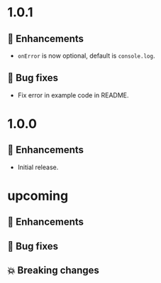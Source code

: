 # 1.0.1

## :tada: Enhancements

- `onError` is now optional, default is `console.log`.

## :bug: Bug fixes

- Fix error in example code in README.

# 1.0.0

## :tada: Enhancements

- Initial release.

# upcoming

## :tada: Enhancements

## :bug: Bug fixes

## :boom: Breaking changes
